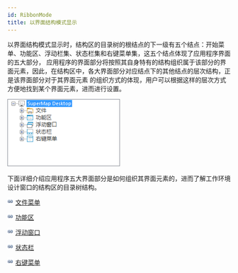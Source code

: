 ```yaml
---
id: RibbonMode
title: 以界面结构模式显示
---
```

以界面结构模式显示时，结构区的目录树的根结点的下一级有五个结点：开始菜单、功能区、浮动栏集、状态栏集和右键菜单集，这五个结点体现了应用程序界面的五大部分，
应用程序的界面部分将按照其自身特有的结构组织属于该部分的界面元素，因此，在结构区中，各大界面部分对应结点下的其他结点的层次结构，正是该界面部分对于其界面元素
的组织方式的体现，用户可以根据这样的层次方式方便地找到某个界面元素，进而进行设置。

![](img/StructureUI.png)  

  
下面详细介绍应用程序五大界面部分是如何组织其界面元素的，进而了解工作环境设计窗口的结构区的目录树结构。

![](../img/smalltitle.png) [文件菜单](StartMenuCus.htm)

![](../img/smalltitle.png) [功能区](RibbonCus.htm)

![](../img/smalltitle.png) [浮动窗口](FloatWinCus.htm)

![](../img/smalltitle.png) [状态栏](StatusBarCus.htm)

![](../img/smalltitle.png) [右键菜单](ContextMenuCus.htm)

